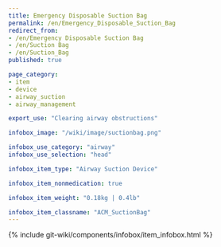 ```yaml
---
title: Emergency Disposable Suction Bag
permalink: /en/Emergency_Disposable_Suction_Bag
redirect_from:
- /en/Emergency Disposable Suction Bag
- /en/Suction Bag
- /en/Suction_Bag
published: true

page_category:
- item
- device
- airway_suction
- airway_management

export_use: "Clearing airway obstructions"

infobox_image: "/wiki/image/suctionbag.png"

infobox_use_category: "airway"
infobox_use_selection: "head"

infobox_item_type: "Airway Suction Device"

infobox_item_nonmedication: true

infobox_item_weight: "0.18kg | 0.4lb"

infobox_item_classname: "ACM_SuctionBag"
---
```


{% include git-wiki/components/infobox/item_infobox.html %}